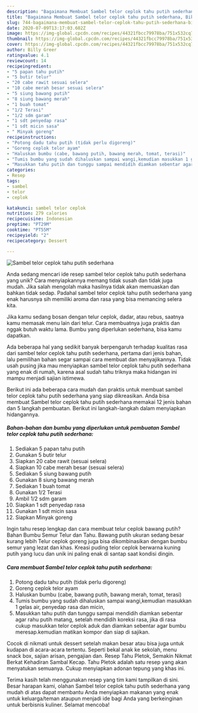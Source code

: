 ```yaml
---
description: "Bagaimana Membuat Sambel telor ceplok tahu putih sederhana, Bikin Ngiler"
title: "Bagaimana Membuat Sambel telor ceplok tahu putih sederhana, Bikin Ngiler"
slug: 744-bagaimana-membuat-sambel-telor-ceplok-tahu-putih-sederhana-bikin-ngiler
date: 2020-07-09T13:17:03.602Z
image: https://img-global.cpcdn.com/recipes/44321fbcc79978ba/751x532cq70/sambel-telor-ceplok-tahu-putih-sederhana-foto-resep-utama.jpg
thumbnail: https://img-global.cpcdn.com/recipes/44321fbcc79978ba/751x532cq70/sambel-telor-ceplok-tahu-putih-sederhana-foto-resep-utama.jpg
cover: https://img-global.cpcdn.com/recipes/44321fbcc79978ba/751x532cq70/sambel-telor-ceplok-tahu-putih-sederhana-foto-resep-utama.jpg
author: Billy Greer
ratingvalue: 4.1
reviewcount: 14
recipeingredient:
- "5 papan tahu putih"
- "5 butir telur"
- "20 cabe rawit sesuai selera"
- "10 cabe merah besar sesuai selera"
- "5 siung bawang putih"
- "8 siung bawang merah"
- "1 buah tomat"
- "1/2 Terasi"
- "1/2 sdm garam"
- "1 sdt penyedap rasa"
- "1 sdt micin sasa"
- " Minyak goreng"
recipeinstructions:
- "Potong dadu tahu putih (tidak perlu digoreng)"
- "Goreng ceplok telor ayam"
- "Haluskan bumbu (cabe, bawang putih, bawang merah, tomat, terasi)"
- "Tumis bumbu yang sudah dihaluskan sampai wangi,kemudian masukkan 1 gelas air, penyedap rasa dan micin,"
- "Masukkan tahu putih dan tunggu sampai mendidih diamkan sebentar agar rahu putih matang, setelah mendidih koreksi rasa, jika di rasa cukup masukkan telor ceplok aduk dan diamkan sebentar agar bumbu meresap.kemudian matikan kompor dan siap di sajikan."
categories:
- Resep
tags:
- sambel
- telor
- ceplok

katakunci: sambel telor ceplok 
nutrition: 279 calories
recipecuisine: Indonesian
preptime: "PT29M"
cooktime: "PT55M"
recipeyield: "2"
recipecategory: Dessert

---
```



![Sambel telor ceplok tahu putih sederhana](https://img-global.cpcdn.com/recipes/44321fbcc79978ba/751x532cq70/sambel-telor-ceplok-tahu-putih-sederhana-foto-resep-utama.jpg)

Anda sedang mencari ide resep sambel telor ceplok tahu putih sederhana yang unik? Cara menyiapkannya memang tidak susah dan tidak juga mudah. Jika salah mengolah maka hasilnya tidak akan memuaskan dan bahkan tidak sedap. Padahal sambel telor ceplok tahu putih sederhana yang enak harusnya sih memiliki aroma dan rasa yang bisa memancing selera kita.

Jika kamu sedang bosan dengan telur ceplok, dadar, atau rebus, saatnya kamu memasak menu lain dari telur. Cara membuatnya juga praktis dan nggak butuh waktu lama. Bumbu yang diperlukan sederhana, bisa kamu dapatkan.

Ada beberapa hal yang sedikit banyak berpengaruh terhadap kualitas rasa dari sambel telor ceplok tahu putih sederhana, pertama dari jenis bahan, lalu pemilihan bahan segar sampai cara membuat dan menyajikannya. Tidak usah pusing jika mau menyiapkan sambel telor ceplok tahu putih sederhana yang enak di rumah, karena asal sudah tahu triknya maka hidangan ini mampu menjadi sajian istimewa.


Berikut ini ada beberapa cara mudah dan praktis untuk membuat sambel telor ceplok tahu putih sederhana yang siap dikreasikan. Anda bisa membuat Sambel telor ceplok tahu putih sederhana memakai 12 jenis bahan dan 5 langkah pembuatan. Berikut ini langkah-langkah dalam menyiapkan hidangannya.

<!--inarticleads1-->

##### Bahan-bahan dan bumbu yang diperlukan untuk pembuatan Sambel telor ceplok tahu putih sederhana:

1. Sediakan 5 papan tahu putih
1. Gunakan 5 butir telur
1. Siapkan 20 cabe rawit (sesuai selera)
1. Siapkan 10 cabe merah besar (sesuai selera)
1. Sediakan 5 siung bawang putih
1. Gunakan 8 siung bawang merah
1. Sediakan 1 buah tomat
1. Gunakan 1/2 Terasi
1. Ambil 1/2 sdm garam
1. Siapkan 1 sdt penyedap rasa
1. Gunakan 1 sdt micin sasa
1. Siapkan  Minyak goreng


Ingin tahu resep lengkap dan cara membuat telur ceplok bawang putih? Bahan Bumbu Semur Telur dan Tahu. Bawang putih ukuran sedang besar kurang lebih Telur ceplok goreng juga bisa dikombinasikan dengan bumbu semur yang lezat dan khas. Kreasi puding telor ceplok berwarna kuning putih yang lucu dan unik ini paling enak di santap saat kondisi dingin. 

<!--inarticleads2-->

##### Cara membuat Sambel telor ceplok tahu putih sederhana:

1. Potong dadu tahu putih (tidak perlu digoreng)
1. Goreng ceplok telor ayam
1. Haluskan bumbu (cabe, bawang putih, bawang merah, tomat, terasi)
1. Tumis bumbu yang sudah dihaluskan sampai wangi,kemudian masukkan 1 gelas air, penyedap rasa dan micin,
1. Masukkan tahu putih dan tunggu sampai mendidih diamkan sebentar agar rahu putih matang, setelah mendidih koreksi rasa, jika di rasa cukup masukkan telor ceplok aduk dan diamkan sebentar agar bumbu meresap.kemudian matikan kompor dan siap di sajikan.


Cocok di nikmati untuk dessert setelah makan besar atau bisa juga untuk kudapan di acara-acara tertentu. Seperti bekal anak ke sekolah, menu snack box, sajian arisan, pengajian dan. Resep Tahu Pletok, Semakin Nikmat Berkat Kehadiran Sambal Kecap. Tahu Pletok adalah satu resep yang akan menyatukan semuanya. Cukup menyiapkan adonan tepung yang khas ini. 

Terima kasih telah menggunakan resep yang tim kami tampilkan di sini. Besar harapan kami, olahan Sambel telor ceplok tahu putih sederhana yang mudah di atas dapat membantu Anda menyiapkan makanan yang enak untuk keluarga/teman ataupun menjadi ide bagi Anda yang berkeinginan untuk berbisnis kuliner. Selamat mencoba!
